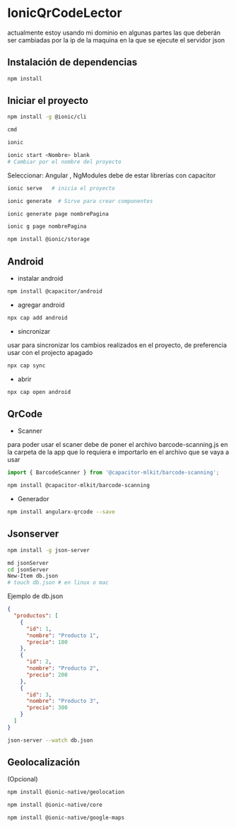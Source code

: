 # IonicQrCodeLector

actualmente estoy usando mi dominio en algunas partes las que deberán ser cambiadas por la ip de la maquina en la que se ejecute el servidor json

## Instalación de dependencias

```sh
npm install
```

## Iniciar el proyecto

```sh
npm install -g @ionic/cli  
```

```sh
cmd
```

```sh
ionic
```

```sh
ionic start <Nombre> blank     
# Cambiar por el nombre del proyecto
```

Seleccionar: Angular , NgModules
debe de estar librerías con capacitor

```sh
ionic serve   # inicia el proyecto
```

```sh
ionic generate  # Sirve para crear componentes
```

```sh
ionic generate page nombrePagina
```

```sh
ionic g page nombrePagina
```

```sh
npm install @ionic/storage
```

## Android

- instalar android
  
```sh
npm install @capacitor/android
```

- agregar android

```sh
npx cap add android
```

- sincronizar 
  
usar para sincronizar los cambios realizados en el proyecto, de preferencia usar con el projecto apagado

```sh
npx cap sync
```

- abrir
  
```sh
npx cap open android
```

## QrCode

- Scanner
  
para poder usar el scaner debe de poner el archivo barcode-scanning.js en la carpeta de la app que lo requiera e importarlo en el archivo que se vaya a usar

```js
import { BarcodeScanner } from '@capacitor-mlkit/barcode-scanning';
```
  
```sh
npm install @capacitor-mlkit/barcode-scanning
```

- Generador
  
```sh
npm install angularx-qrcode --save
```

## Jsonserver

```sh
npm install -g json-server
```
  
```sh
md jsonServer
cd jsonServer
New-Item db.json
# touch db.json # en linux o mac
```

Ejemplo de db.json

```json
{
  "productos": [
    {
      "id": 1,
      "nombre": "Producto 1",
      "precio": 100
    },
    {
      "id": 2,
      "nombre": "Producto 2",
      "precio": 200
    },
    {
      "id": 3,
      "nombre": "Producto 3",
      "precio": 300
    }
  ]
}
```

```sh
json-server --watch db.json
```

## Geolocalización


(Opcional)


```sh
npm install @ionic-native/geolocation
```

```sh
npm install @ionic-native/core
```

```sh
npm install @ionic-native/google-maps
```
